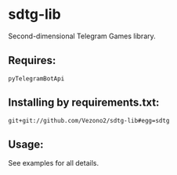 # sdtg-lib
Second-dimensional Telegram Games library.
## Requires:
`pyTelegramBotApi`
## Installing by requirements.txt:
`git+git://github.com/Vezono2/sdtg-lib#egg=sdtg`

## Usage:
See examples for all details.

